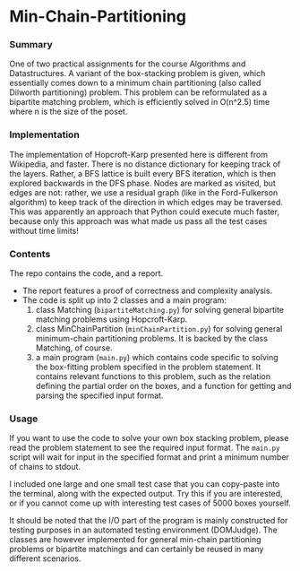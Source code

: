 # Min-Chain-Partitioning

### Summary
 One of two practical assignments for the course Algorithms and Datastructures. A variant of the box-stacking problem is given, which essentially comes down to a minimum chain partitioning (also called Dilworth partitioning) problem. This problem can be reformulated as a bipartite matching problem, which is efficiently solved in O(n^2.5) time where n is the size of the poset. 
 
### Implementation

The implementation of Hopcroft-Karp presented here is different from Wikipedia, and faster. There is no distance dictionary for keeping track of the layers. Rather, a BFS lattice is built every BFS iteration, which is then explored backwards in the DFS phase. Nodes are marked as visited, but edges are not: rather, we use a residual graph (like in the Ford-Fulkerson algorithm) to keep track of the direction in which edges may be traversed. This was apparently an approach that Python could execute much faster, because only this approach was what made us pass all the test cases without time limits!

### Contents

The repo contains the code, and a report. 

- The report features a proof of correctness and complexity analysis. 
- The code is split up into 2 classes and a main program: 
  1. class Matching (`bipartiteMatching.py`) for solving general bipartite matching problems using Hopcroft-Karp.
  2. class MinChainPartition (`minChainPartition.py`) for solving general minimum-chain partitioning problems. It is backed by the class Matching, of course.
  3. a main program (`main.py`) which contains code specific to solving the box-fitting problem specified in the problem statement. It contains relevant functions to this problem, such as the relation defining the partial order on the boxes, and a function for getting and parsing the specified input format.

### Usage

If you want to use the code to solve your own box stacking problem, please read the problem statement to see the required input format. The `main.py` script will wait for input in the specified format and print a minimum number of chains to stdout.

I included one large and one small test case that you can copy-paste into the terminal, along with the expected output. Try this if you are interested, or if you cannot come up with interesting test cases of 5000 boxes yourself.

It should be noted that the I/O part of the program is mainly constructed for testing purposes in an automated testing environment (DOMJudge). The classes are however implemented for general min-chain partitioning problems or bipartite matchings and can certainly be reused in many different scenarios.


